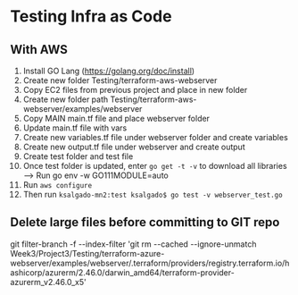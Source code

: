 # Testing Infra as Code

## With AWS

1. Install GO Lang (https://golang.org/doc/install)
2. Create new folder Testing/terraform-aws-webserver
3. Copy EC2 files from previous project and place in new folder
4. Create new folder path Testing/terraform-aws-webserver/examples/webserver
5. Copy MAIN main.tf file and place webserver folder
6. Update main.tf file with vars
7. Create new variables.tf file under webserver folder and create variables
8. Create new output.tf file under webserver and create output
9. Create test folder and test file 
10. Once test folder is updated, enter ``go get -t -v`` to download all libraries --> Run go env -w GO111MODULE=auto
11. Run ``aws configure``
12. Then run ``ksalgado-mn2:test ksalgado$ go test -v webserver_test.go ``



## Delete large files before committing to GIT repo
git filter-branch -f --index-filter 'git rm --cached --ignore-unmatch Week3/Project3/Testing/terraform-azure-webserver/examples/webserver/.terraform/providers/registry.terraform.io/hashicorp/azurerm/2.46.0/darwin_amd64/terraform-provider-azurerm_v2.46.0_x5'